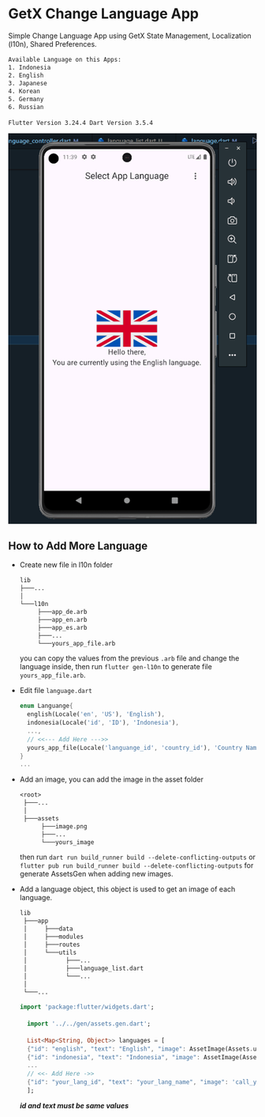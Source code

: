 # GetX Change Language App

Simple Change Language App using GetX State Management, Localization (l10n), Shared Preferences.


```
Available Language on this Apps: 
1. Indonesia
2. English
3. Japanese
4. Korean
5. Germany
6. Russian

Flutter Version 3.24.4 Dart Version 3.5.4
```

![](https://github.com/Hendri-M/gifs-only/blob/main/language.gif)


## How to Add More Language
* Create new file in l10n folder
   ```
   lib
   ├───...
   │
   └───l10n
        ├───app_de.arb
        ├───app_en.arb
        ├───app_es.arb
        ├───...
        └───yours_app_file.arb

   ```
  you can copy the values from the previous ```.arb``` file and change the language inside, then run ```flutter gen-l10n``` to generate file ```yours_app_file.arb```.
* Edit file ```language.dart```
  ```dart
  enum Languange{
    english(Locale('en', 'US'), 'English'),
    indonesia(Locale('id', 'ID'), 'Indonesia'),
    ...,
    // <<--- Add Here --->>
    yours_app_file(Locale('languange_id', 'country_id'), 'Country Name')
  }
  ...
  ```
* Add an image, you can add the image in the asset folder
  ```
  <root>
   ├───...
   │
   ├───assets
        ├───image.png
        ├───...
        └───yours_image
  ```
  then run ```dart run build_runner build --delete-conflicting-outputs``` or ```flutter pub run build_runner build --delete-conflicting-outputs``` for generate AssetsGen when adding new images.
* Add a language object, this object is used to get an image of each language.
  ```
  lib
   ├───app
   │     ├───data
   │     ├───modules
   │     ├───routes
   │     └───utils
   │           ├───...
   │           ├───language_list.dart
   │           └───...
   │
   └───...
  ```
  
  ```dart
  import 'package:flutter/widgets.dart';

    import '../../gen/assets.gen.dart';

    List<Map<String, Object>> languages = [
    {"id": "english", "text": "English", "image": AssetImage(Assets.unitedKingdom.path)},
    {"id": "indonesia", "text": "Indonesia", "image": AssetImage(Assets.indonesia.path)},
    ...
    // <<- Add Here ->>
    {"id": "your_lang_id", "text": "your_lang_name", "image": 'call_your_AssetImage_path'},
    ];

  ```
  ***id and text must be same values***
